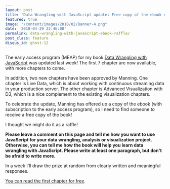 ```yaml
---
layout: post
title: 'Data Wrangling with JavaScript update: Free copy of the ebook up for grabs!'
featured: true
image: "/content/images/2018/02/Banner-4.png"
date: '2018-04-29 22:46:00'
permalink: data-wrangling-with-javascript-ebook-raffle/
post_class: feature
disqus_id: ghost-12
---
```


The early access program (MEAP) for my book [Data Wrangling with JavaScript](http://bit.ly/2t2cJu2) was updated last week! The first 7 chapter are now available, with more chapters to come.

In addition, two new chapters have been approved by Manning. One chapter is Live Data, which is about working with continuous streaming data in your production server. The other chapter is Advanced Visualization with D3, which is a nice complement to the existing visualization chapters.

To celebrate the update, Manning has offered up a copy of the ebook (with subscription to the early access program), so I need to find someone to receive a free copy of the book!

I thought we might do it as a raffle! 

**Please leave a comment on this page and tell me how you want to use JavaScript for your data wrangling, analysis or visualization project. Otherwise, you can tell me how the book will help you learn data wrangling with JavaScript. Please write at least one paragraph, but don't be afraid to write more.** 

In a week I'll draw the prize at random from clearly written and meaningful responses. 

[You can read the first chapter for free](http://bit.ly/2t2cJu2).


